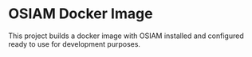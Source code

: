 OSIAM Docker Image
==================

This project builds a docker image with OSIAM installed and configured ready to 
use for development purposes.

